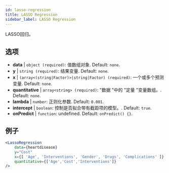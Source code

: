```yaml
---
id: lasso-regression
title: LASSO Regression
sidebar_label: LASSO Regression
---
```


LASSO回归。

## 选项

* __data__ | `object (required)`: 值数组对象. Default: `none`.
* __y__ | `string (required)`: 结果变量. Default: `none`.
* __x__ | `(array<(string|Factor)>|string|Factor) (required)`: 一个或多个预测变量. Default: `none`.
* __quantitative__ | `array<string> (required)`: "数据 "中的 "定量 "变量数组。. Default: `none`.
* __lambda__ | `number`: 正则化参数. Default: `0.001`.
* __intercept__ | `boolean`: 控制是否拟合带有截距项的模型。. Default: `true`.
* __onPredict__ | `function`: undefined. Default: `onPredict() {}`.


## 例子

```jsx live
<LassoRegression
    data={heartdisease} 
    y="Cost"
    x={[ 'Age', 'Interventions', 'Gender', 'Drugs', 'Complications' ]}
    quantitative={['Age','Cost','Interventions']}
/>
```

